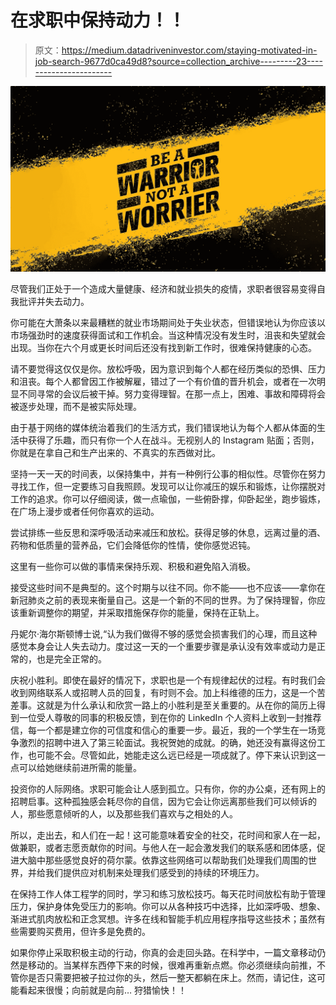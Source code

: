 # 在求职中保持动力！！

> 原文：<https://medium.datadriveninvestor.com/staying-motivated-in-job-search-9677d0ca49d8?source=collection_archive---------23----------------------->

![](img/0040946f3ee826af679e628029e24431.png)

尽管我们正处于一个造成大量健康、经济和就业损失的疫情，求职者很容易变得自我批评并失去动力。

你可能在大萧条以来最糟糕的就业市场期间处于失业状态，但错误地认为你应该以市场强劲时的速度获得面试和工作机会。当这种情况没有发生时，沮丧和失望就会出现。当你在六个月或更长时间后还没有找到新工作时，很难保持健康的心态。

请不要觉得这仅仅是你。放松呼吸，因为意识到每个人都在经历类似的恐惧、压力和沮丧。每个人都曾因工作被解雇，错过了一个有价值的晋升机会，或者在一次明显不同寻常的会议后被干掉。努力变得理智。在那一点上，困难、事故和障碍将会被逐步处理，而不是被实际处理。

由于基于网络的媒体统治着我们的生活方式，我们错误地认为每个人都从体面的生活中获得了乐趣，而只有你一个人在战斗。无视别人的 Instagram 贴面；否则，你就是在拿自己和生产出来的、不真实的东西做对比。

坚持一天一天的时间表，以保持集中，并有一种例行公事的相似性。尽管你在努力寻找工作，但一定要练习自我照顾。发现可以让你减压的娱乐和锻炼，让你摆脱对工作的追求。你可以仔细阅读，做一点瑜伽，一些俯卧撑，仰卧起坐，跑步锻炼，在广场上漫步或者任何你喜欢的运动。

尝试排练一些反思和深呼吸活动来减压和放松。获得足够的休息，远离过量的酒、药物和低质量的营养品，它们会降低你的性情，使你感觉迟钝。

这里有一些你可以做的事情来保持乐观、积极和避免陷入消极。

接受这些时间不是典型的。这个时期与以往不同。你不能——也不应该——拿你在新冠肺炎之前的表现来衡量自己。这是一个新的不同的世界。为了保持理智，你应该重新调整你的期望，并采取措施保存你的能量，保持在正轨上。

丹妮尔·海尔斯顿博士说,“认为我们做得不够的感觉会损害我们的心理，而且这种感觉本身会让人失去动力。度过这一天的一个重要步骤是承认没有效率或动力是正常的，也是完全正常的。

庆祝小胜利。即使在最好的情况下，求职也是一个有规律起伏的过程。有时我们会收到网络联系人或招聘人员的回复，有时则不会。加上科维德的压力，这是一个苦差事。这就是为什么承认和欣赏一路上的小胜利是至关重要的。从在你的简历上得到一位受人尊敬的同事的积极反馈，到在你的 LinkedIn 个人资料上收到一封推荐信，每一个都是建立你的可信度和信心的重要一步。最近，我的一个学生在一场竞争激烈的招聘中进入了第三轮面试。我祝贺她的成就。的确，她还没有赢得这份工作，也可能不会。尽管如此，她能走这么远已经是一项成就了。停下来认识到这一点可以给她继续前进所需的能量。

投资你的人际网络。求职可能会让人感到孤立。只有你，你的办公桌，还有网上的招聘启事。这种孤独感会耗尽你的自信，因为它会让你远离那些我们可以倾诉的人，那些愿意倾听的人，以及那些我们喜欢与之相处的人。

所以，走出去，和人们在一起！这可能意味着安全的社交，花时间和家人在一起，做兼职，或者志愿贡献你的时间。与他人在一起会激发我们的联系感和团体感，促进大脑中那些感觉良好的荷尔蒙。依靠这些网络可以帮助我们处理我们周围的世界，并给我们提供应对机制来处理我们感受到的持续的环境压力。

在保持工作人体工程学的同时，学习和练习放松技巧。每天花时间放松有助于管理压力，保护身体免受压力的影响。你可以从各种技巧中选择，比如深呼吸、想象、渐进式肌肉放松和正念冥想。许多在线和智能手机应用程序指导这些技术；虽然有些需要购买费用，但许多是免费的。

如果你停止采取积极主动的行动，你真的会走回头路。在科学中，一篇文章移动仍然是移动的。当某样东西停下来的时候，很难再重新点燃。你必须继续向前推，不管你是否只需要把被子拉过你的头，然后一整天都躺在床上。然而，请记住，这可能看起来很慢；向前就是向前…
狩猎愉快！！